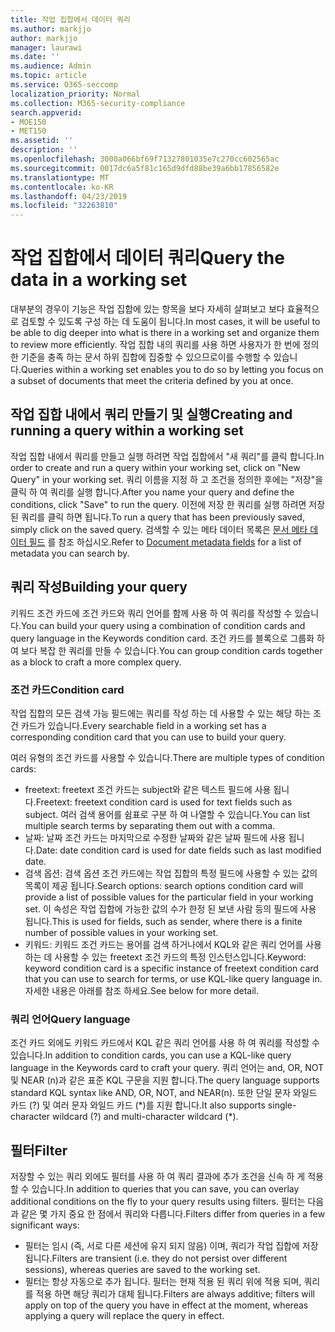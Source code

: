 ```yaml
---
title: 작업 집합에서 데이터 쿼리
ms.author: markjjo
author: markjjo
manager: laurawi
ms.date: ''
ms.audience: Admin
ms.topic: article
ms.service: O365-seccomp
localization_priority: Normal
ms.collection: M365-security-compliance
search.appverid:
- MOE150
- MET150
ms.assetid: ''
description: ''
ms.openlocfilehash: 3000a066bf69f71327801035e7c270cc602565ac
ms.sourcegitcommit: 0017dc6a5f81c165d9dfd88be39a6bb17856582e
ms.translationtype: MT
ms.contentlocale: ko-KR
ms.lasthandoff: 04/23/2019
ms.locfileid: "32263810"
---
```

# <a name="query-the-data-in-a-working-set"></a><span data-ttu-id="04128-102">작업 집합에서 데이터 쿼리</span><span class="sxs-lookup"><span data-stu-id="04128-102">Query the data in a working set</span></span>

<span data-ttu-id="04128-103">대부분의 경우이 기능은 작업 집합에 있는 항목을 보다 자세히 살펴보고 보다 효율적으로 검토할 수 있도록 구성 하는 데 도움이 됩니다.</span><span class="sxs-lookup"><span data-stu-id="04128-103">In most cases, it will be useful to be able to dig deeper into what is there in a working set and organize them to review more efficiently.</span></span> <span data-ttu-id="04128-104">작업 집합 내의 쿼리를 사용 하면 사용자가 한 번에 정의한 기준을 충족 하는 문서 하위 집합에 집중할 수 있으므로이를 수행할 수 있습니다.</span><span class="sxs-lookup"><span data-stu-id="04128-104">Queries within a working set enables you to do so by letting you focus on a subset of documents that meet the criteria defined by you at once.</span></span>

## <a name="creating-and-running-a-query-within-a-working-set"></a><span data-ttu-id="04128-105">작업 집합 내에서 쿼리 만들기 및 실행</span><span class="sxs-lookup"><span data-stu-id="04128-105">Creating and running a query within a working set</span></span>

<span data-ttu-id="04128-106">작업 집합 내에서 쿼리를 만들고 실행 하려면 작업 집합에서 "새 쿼리"를 클릭 합니다.</span><span class="sxs-lookup"><span data-stu-id="04128-106">In order to create and run a query within your working set, click on "New Query" in your working set.</span></span> <span data-ttu-id="04128-107">쿼리 이름을 지정 하 고 조건을 정의한 후에는 "저장"을 클릭 하 여 쿼리를 실행 합니다.</span><span class="sxs-lookup"><span data-stu-id="04128-107">After you name your query and define the conditions, click "Save" to run the query.</span></span> <span data-ttu-id="04128-108">이전에 저장 한 쿼리를 실행 하려면 저장 된 쿼리를 클릭 하면 됩니다.</span><span class="sxs-lookup"><span data-stu-id="04128-108">To run a query that has been previously saved, simply click on the saved query.</span></span> <span data-ttu-id="04128-109">검색할 수 있는 메타 데이터 목록은 [문서 메타 데이터 필드](document-metadata-fields.md) 를 참조 하십시오.</span><span class="sxs-lookup"><span data-stu-id="04128-109">Refer to [Document metadata fields](document-metadata-fields.md) for a list of metadata you can search by.</span></span>

## <a name="building-your-query"></a><span data-ttu-id="04128-110">쿼리 작성</span><span class="sxs-lookup"><span data-stu-id="04128-110">Building your query</span></span>

<span data-ttu-id="04128-111">키워드 조건 카드에 조건 카드와 쿼리 언어를 함께 사용 하 여 쿼리를 작성할 수 있습니다.</span><span class="sxs-lookup"><span data-stu-id="04128-111">You can build your query using a combination of condition cards and query language in the Keywords condition card.</span></span> <span data-ttu-id="04128-112">조건 카드를 블록으로 그룹화 하 여 보다 복잡 한 쿼리를 만들 수 있습니다.</span><span class="sxs-lookup"><span data-stu-id="04128-112">You can group condition cards together as a block to craft a more complex query.</span></span>

### <a name="condition-card"></a><span data-ttu-id="04128-113">조건 카드</span><span class="sxs-lookup"><span data-stu-id="04128-113">Condition card</span></span>

<span data-ttu-id="04128-114">작업 집합의 모든 검색 가능 필드에는 쿼리를 작성 하는 데 사용할 수 있는 해당 하는 조건 카드가 있습니다.</span><span class="sxs-lookup"><span data-stu-id="04128-114">Every searchable field in a working set has a corresponding condition card that you can use to build your query.</span></span>

<span data-ttu-id="04128-115">여러 유형의 조건 카드를 사용할 수 있습니다.</span><span class="sxs-lookup"><span data-stu-id="04128-115">There are multiple types of condition cards:</span></span>
- <span data-ttu-id="04128-116">freetext: freetext 조건 카드는 subject와 같은 텍스트 필드에 사용 됩니다.</span><span class="sxs-lookup"><span data-stu-id="04128-116">Freetext: freetext condition card is used for text fields such as subject.</span></span> <span data-ttu-id="04128-117">여러 검색 용어를 쉼표로 구분 하 여 나열할 수 있습니다.</span><span class="sxs-lookup"><span data-stu-id="04128-117">You can list multiple search terms by separating them out with a comma.</span></span>
- <span data-ttu-id="04128-118">날짜: 날짜 조건 카드는 마지막으로 수정한 날짜와 같은 날짜 필드에 사용 됩니다.</span><span class="sxs-lookup"><span data-stu-id="04128-118">Date: date condition card is used for date fields such as last modified date.</span></span>
- <span data-ttu-id="04128-119">검색 옵션: 검색 옵션 조건 카드에는 작업 집합의 특정 필드에 사용할 수 있는 값의 목록이 제공 됩니다.</span><span class="sxs-lookup"><span data-stu-id="04128-119">Search options: search options condition card will provide a list of possible values for the particular field in your working set.</span></span> <span data-ttu-id="04128-120">이 속성은 작업 집합에 가능한 값의 수가 한정 된 보낸 사람 등의 필드에 사용 됩니다.</span><span class="sxs-lookup"><span data-stu-id="04128-120">This is used for fields, such as sender, where there is a finite number of possible values in your working set.</span></span>
- <span data-ttu-id="04128-121">키워드: 키워드 조건 카드는 용어를 검색 하거나에서 KQL와 같은 쿼리 언어를 사용 하는 데 사용할 수 있는 freetext 조건 카드의 특정 인스턴스입니다.</span><span class="sxs-lookup"><span data-stu-id="04128-121">Keyword: keyword condition card is a specific instance of freetext condition card that you can use to search for terms, or use KQL-like query language in.</span></span> <span data-ttu-id="04128-122">자세한 내용은 아래를 참조 하세요.</span><span class="sxs-lookup"><span data-stu-id="04128-122">See below for more detail.</span></span>

### <a name="query-language"></a><span data-ttu-id="04128-123">쿼리 언어</span><span class="sxs-lookup"><span data-stu-id="04128-123">Query language</span></span>

<span data-ttu-id="04128-124">조건 카드 외에도 키워드 카드에서 KQL 같은 쿼리 언어를 사용 하 여 쿼리를 작성할 수 있습니다.</span><span class="sxs-lookup"><span data-stu-id="04128-124">In addition to condition cards, you can use a KQL-like query language in the Keywords card to craft your query.</span></span> <span data-ttu-id="04128-125">쿼리 언어는 and, OR, NOT 및 NEAR (n)과 같은 표준 KQL 구문을 지원 합니다.</span><span class="sxs-lookup"><span data-stu-id="04128-125">The query language supports standard KQL syntax like AND, OR, NOT, and NEAR(n).</span></span> <span data-ttu-id="04128-126">또한 단일 문자 와일드 카드 (?) 및 여러 문자 와일드 카드 (\*)를 지원 합니다.</span><span class="sxs-lookup"><span data-stu-id="04128-126">It also supports single-character wildcard (?) and multi-character wildcard (\*).</span></span>

## <a name="filter"></a><span data-ttu-id="04128-127">필터</span><span class="sxs-lookup"><span data-stu-id="04128-127">Filter</span></span>

<span data-ttu-id="04128-128">저장할 수 있는 쿼리 외에도 필터를 사용 하 여 쿼리 결과에 추가 조건을 신속 하 게 적용할 수 있습니다.</span><span class="sxs-lookup"><span data-stu-id="04128-128">In addition to queries that you can save, you can overlay additional conditions on the fly to your query results using filters.</span></span> <span data-ttu-id="04128-129">필터는 다음과 같은 몇 가지 중요 한 점에서 쿼리와 다릅니다.</span><span class="sxs-lookup"><span data-stu-id="04128-129">Filters differ from queries in a few significant ways:</span></span>
- <span data-ttu-id="04128-130">필터는 임시 (즉, 서로 다른 세션에 유지 되지 않음) 이며, 쿼리가 작업 집합에 저장 됩니다.</span><span class="sxs-lookup"><span data-stu-id="04128-130">Filters are transient (i.e. they do not persist over different sessions), whereas queries are saved to the working set.</span></span>
- <span data-ttu-id="04128-131">필터는 항상 자동으로 추가 됩니다. 필터는 현재 적용 된 쿼리 위에 적용 되며, 쿼리를 적용 하면 해당 쿼리가 대체 됩니다.</span><span class="sxs-lookup"><span data-stu-id="04128-131">Filters are always additive; filters will apply on top of the query you have in effect at the moment, whereas applying a query will replace the query in effect.</span></span>